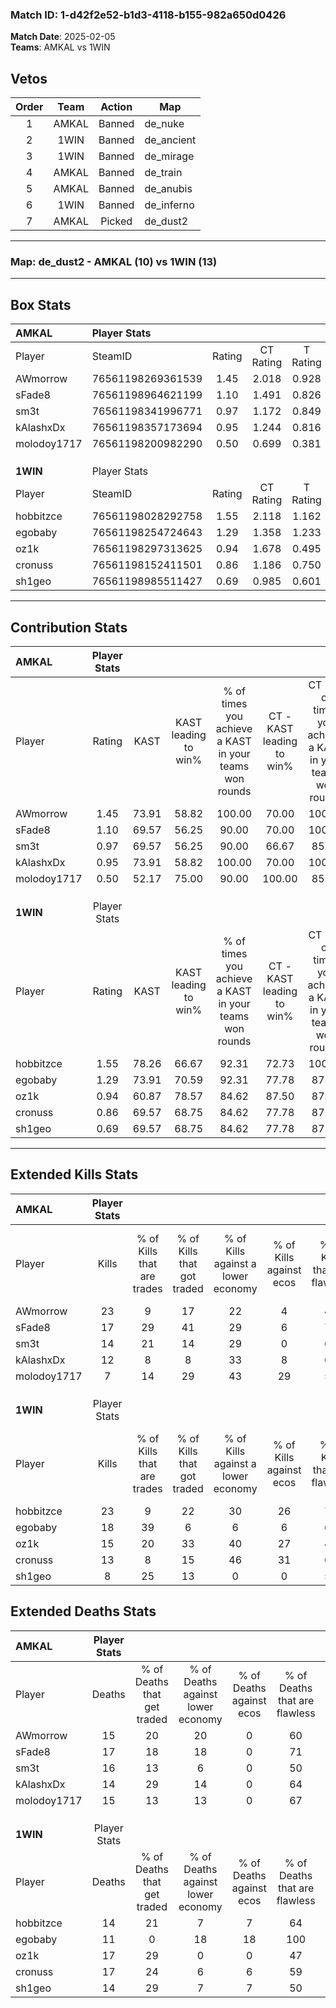 ### Match ID: 1-d42f2e52-b1d3-4118-b155-982a650d0426  
**Match Date**: 2025-02-05  
**Teams**: AMKAL vs 1WIN  

## Vetos  

| Order | Team | Action | Map |
| :---: | :--: | :----: | --- |
| 1 | AMKAL | Banned | de_nuke |
| 2 | 1WIN | Banned | de_ancient |
| 3 | 1WIN | Banned | de_mirage |
| 4 | AMKAL | Banned | de_train |
| 5 | AMKAL | Banned | de_anubis |
| 6 | 1WIN | Banned | de_inferno |
| 7 | AMKAL | Picked | de_dust2 |

---  

### **Map**: de_dust2 - AMKAL (10) vs 1WIN (13)  
---  

## Box Stats  

| **AMKAL**   | Player Stats      |        |           |          |       |       |       |         |        |      |     |
| :- | :- | :-: | :-: | :-: | :-: | :-: | :-: | :-: | :-: | :-: | :-: |
| Player      | SteamID           | Rating | CT Rating | T Rating | KAST  |  ADR  | Kills | Assists | Deaths | K/D  | HS% |
| AWmorrow    | 76561198269361539 |  1.45  |   2.018   |  0.928   | 73.91 | 98.5  |  23   |    4    |   15   | 1.53 | 43  |
| sFade8      | 76561198964621199 |  1.10  |   1.491   |  0.826   | 69.57 | 78.4  |  17   |    7    |   17   | 1.00 | 58  |
| sm3t        | 76561198341996771 |  0.97  |   1.172   |  0.849   | 69.57 | 70.3  |  14   |    5    |   16   | 0.88 | 57  |
| kAlashxDx   | 76561198357173694 |  0.95  |   1.244   |  0.816   | 73.91 | 64.4  |  12   |    3    |   14   | 0.86 | 50  |
| molodoy1717 | 76561198200982290 |  0.50  |   0.699   |  0.381   | 52.17 | 40.5  |   7   |    3    |   15   | 0.47 | 28  |
|             |                   |        |           |          |       |       |       |         |        |      |     |
|             |                   |        |           |          |       |       |       |         |        |      |     |
|             |                   |        |           |          |       |       |       |         |        |      |     |
| **1WIN**    | Player Stats      |        |           |          |       |       |       |         |        |      |     |
| Player      | SteamID           | Rating | CT Rating | T Rating | KAST  |  ADR  | Kills | Assists | Deaths | K/D  | HS% |
| hobbitzce   | 76561198028292758 |  1.55  |   2.118   |  1.162   | 78.26 | 106.5 |  23   |    8    |   14   | 1.64 | 60  |
| egobaby     | 76561198254724643 |  1.29  |   1.358   |  1.233   | 73.91 | 75.0  |  18   |    7    |   11   | 1.64 | 22  |
| oz1k        | 76561198297313625 |  0.94  |   1.678   |  0.495   | 60.87 | 79.6  |  15   |    3    |   17   | 0.88 | 53  |
| cronuss     | 76561198152411501 |  0.86  |   1.186   |  0.750   | 69.57 | 59.8  |  13   |    2    |   17   | 0.76 | 61  |
| sh1geo      | 76561198985511427 |  0.69  |   0.985   |  0.601   | 69.57 | 40.4  |   8   |    4    |   14   | 0.57 | 87  |
---  

## Contribution Stats  

| **AMKAL**   | Player Stats |       |                      |                                                        |                           |                                                             |                          |                                                            |
| :- | :-: | :-: | :-: | :-: | :-: | :-: | :-: | :-: |
| Player      |    Rating    | KAST  | KAST leading to win% | % of times you achieve a KAST in your teams won rounds | CT - KAST leading to win% | CT - % of times you achieve a KAST in your teams won rounds | T - KAST leading to win% | T - % of times you achieve a KAST in your teams won rounds |
| AWmorrow    |     1.45     | 73.91 |        58.82         |                         100.00                         |           70.00           |                           100.00                            |          42.86           |                           100.00                           |
| sFade8      |     1.10     | 69.57 |        56.25         |                         90.00                          |           70.00           |                           100.00                            |          33.33           |                           66.67                            |
| sm3t        |     0.97     | 69.57 |        56.25         |                         90.00                          |           66.67           |                            85.71                            |          42.86           |                           100.00                           |
| kAlashxDx   |     0.95     | 73.91 |        58.82         |                         100.00                         |           70.00           |                           100.00                            |          42.86           |                           100.00                           |
| molodoy1717 |     0.50     | 52.17 |        75.00         |                         90.00                          |          100.00           |                            85.71                            |          50.00           |                           100.00                           |
|             |              |       |                      |                                                        |                           |                                                             |                          |                                                            |
|             |              |       |                      |                                                        |                           |                                                             |                          |                                                            |
|             |              |       |                      |                                                        |                           |                                                             |                          |                                                            |
| **1WIN**    | Player Stats |       |                      |                                                        |                           |                                                             |                          |                                                            |
| Player      |    Rating    | KAST  | KAST leading to win% | % of times you achieve a KAST in your teams won rounds | CT - KAST leading to win% | CT - % of times you achieve a KAST in your teams won rounds | T - KAST leading to win% | T - % of times you achieve a KAST in your teams won rounds |
| hobbitzce   |     1.55     | 78.26 |        66.67         |                         92.31                          |           72.73           |                           100.00                            |          57.14           |                           80.00                            |
| egobaby     |     1.29     | 73.91 |        70.59         |                         92.31                          |           77.78           |                            87.50                            |          62.50           |                           100.00                           |
| oz1k        |     0.94     | 60.87 |        78.57         |                         84.62                          |           87.50           |                            87.50                            |          66.67           |                           80.00                            |
| cronuss     |     0.86     | 69.57 |        68.75         |                         84.62                          |           77.78           |                            87.50                            |          57.14           |                           80.00                            |
| sh1geo      |     0.69     | 69.57 |        68.75         |                         84.62                          |           77.78           |                            87.50                            |          57.14           |                           80.00                            |
---  

## Extended Kills Stats  

| **AMKAL**   | Player Stats |                            |                            |                                    |                         |                              |                                 |                                       |                    |           |
| :- | :-: | :-: | :-: | :-: | :-: | :-: | :-: | :-: | :-: | :-: |
| Player      |    Kills     | % of Kills that are trades | % of Kills that got traded | % of Kills against a lower economy | % of Kills against ecos | % of Kills that are flawless | % of Kills that are close duels | % of Kills that are assisted by flash | Pistol Round Kills | AWP Kills |
| AWmorrow    |      23      |             9              |             17             |                 22                 |            4            |              48              |                4                |                   0                   |         0          |     0     |
| sFade8      |      17      |             29             |             41             |                 29                 |            6            |              76              |                0                |                   0                   |         0          |     2     |
| sm3t        |      14      |             21             |             14             |                 29                 |            0            |              64              |                0                |                   7                   |         0          |     4     |
| kAlashxDx   |      12      |             8              |             8              |                 33                 |            8            |              67              |               17                |                   0                   |         2          |     0     |
| molodoy1717 |      7       |             14             |             29             |                 43                 |           29            |              57              |                0                |                   0                   |         3          |     2     |
|             |              |                            |                            |                                    |                         |                              |                                 |                                       |                    |           |
|             |              |                            |                            |                                    |                         |                              |                                 |                                       |                    |           |
|             |              |                            |                            |                                    |                         |                              |                                 |                                       |                    |           |
| **1WIN**    | Player Stats |                            |                            |                                    |                         |                              |                                 |                                       |                    |           |
| Player      |    Kills     | % of Kills that are trades | % of Kills that got traded | % of Kills against a lower economy | % of Kills against ecos | % of Kills that are flawless | % of Kills that are close duels | % of Kills that are assisted by flash | Pistol Round Kills | AWP Kills |
| hobbitzce   |      23      |             9              |             22             |                 30                 |           26            |              74              |               13                |                  13                   |         0          |     2     |
| egobaby     |      18      |             39             |             6              |                 6                  |            6            |              61              |                0                |                   0                   |         11         |     1     |
| oz1k        |      15      |             20             |             33             |                 40                 |           27            |              47              |                7                |                   7                   |         0          |     2     |
| cronuss     |      13      |             8              |             15             |                 46                 |           31            |              62              |                0                |                   0                   |         0          |     0     |
| sh1geo      |      8       |             25             |             13             |                 0                  |            0            |              50              |               13                |                  25                   |         0          |     0     |
## Extended Deaths Stats  

| **AMKAL**   | Player Stats |                             |                                   |                          |                               |                            |                           |               |
| :- | :-: | :-: | :-: | :-: | :-: | :-: | :-: | :-: |
| Player      |    Deaths    | % of Deaths that get traded | % of Deaths against lower economy | % of Deaths against ecos | % of Deaths that are flawless | % of Deaths that are close | % of Deaths while blinded | Deaths to AWP |
| AWmorrow    |      15      |             20              |                20                 |            0             |              60               |             13             |             7             |       3       |
| sFade8      |      17      |             18              |                18                 |            0             |              71               |             6              |             0             |       3       |
| sm3t        |      16      |             13              |                 6                 |            0             |              50               |             13             |             6             |       1       |
| kAlashxDx   |      14      |             29              |                14                 |            0             |              64               |             0              |            21             |       1       |
| molodoy1717 |      15      |             13              |                13                 |            0             |              67               |             0              |             7             |       3       |
|             |              |                             |                                   |                          |                               |                            |                           |               |
|             |              |                             |                                   |                          |                               |                            |                           |               |
|             |              |                             |                                   |                          |                               |                            |                           |               |
| **1WIN**    | Player Stats |                             |                                   |                          |                               |                            |                           |               |
| Player      |    Deaths    | % of Deaths that get traded | % of Deaths against lower economy | % of Deaths against ecos | % of Deaths that are flawless | % of Deaths that are close | % of Deaths while blinded | Deaths to AWP |
| hobbitzce   |      14      |             21              |                 7                 |            7             |              64               |             7              |             0             |       1       |
| egobaby     |      11      |              0              |                18                 |            18            |              100              |             0              |             0             |       1       |
| oz1k        |      17      |             29              |                 0                 |            0             |              47               |             12             |             0             |       2       |
| cronuss     |      17      |             24              |                 6                 |            6             |              59               |             0              |             6             |       1       |
| sh1geo      |      14      |             29              |                 7                 |            7             |              50               |             0              |             0             |       0       |
